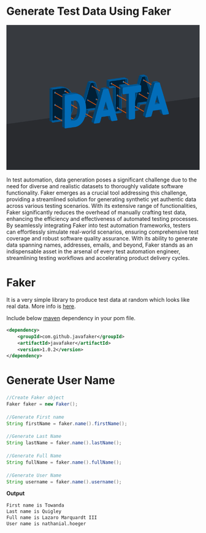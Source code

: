 # Generate Test Data Using Faker

![Data](data.gif)

In test automation, data generation poses a significant challenge due to the need for diverse and realistic datasets to thoroughly validate software functionality. Faker emerges as a crucial tool addressing this challenge, providing a streamlined solution for generating synthetic yet authentic data across various testing scenarios. With its extensive range of functionalities, Faker significantly reduces the overhead of manually crafting test data, enhancing the efficiency and effectiveness of automated testing processes. By seamlessly integrating Faker into test automation frameworks, testers can effortlessly simulate real-world scenarios, ensuring comprehensive test coverage and robust software quality assurance. With its ability to generate data spanning names, addresses, emails, and beyond, Faker stands as an indispensable asset in the arsenal of every test automation engineer, streamlining testing workflows and accelerating product delivery cycles.

# Faker

It is a very simple library to produce test data at random which looks like real data. More info is [here](https://github.com/DiUS/java-faker?tab=readme-ov-file).

Include below [maven](https://mvnrepository.com/artifact/com.github.javafaker/javafaker) dependency in your pom file.

```xml
<dependency>
    <groupId>com.github.javafaker</groupId>
    <artifactId>javafaker</artifactId>
    <version>1.0.2</version>
</dependency>
```

# Generate User Name

```java
//Create Faker object
Faker faker = new Faker();

//Generate First name
String firstName = faker.name().firstName();

//Generate Last Name
String lastName = faker.name().lastName();

//Generate Full Name
String fullName = faker.name().fullName();

//Generate User Name
String username = faker.name().username();
```

**Output**

```text
First name is Towanda
Last name is Quigley
Full name is Lazaro Marquardt III
User name is nathanial.hoeger
```